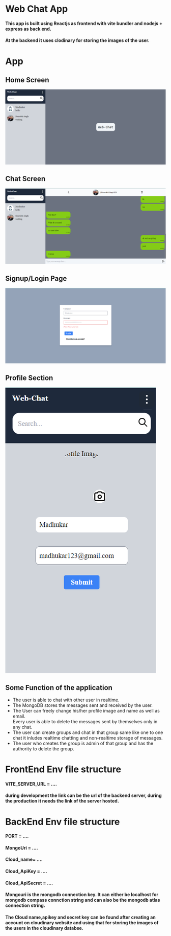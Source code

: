 # Web Chat App
#### This app is built using Reactjs as frontend with vite bundler and nodejs + express as back end.
#### At the backend it uses clodinary for storing the images of the user.
# App
## Home Screen
![Home Screen](image.png)
## Chat Screen
![Chat Screen](image-1.png)
## Signup/Login Page
![Login Screen](image-2.png)
## Profile Section
![Profile Section](image-3.png)

## Some Function of the application
<ul>
    <li>
        The user is able to chat with other user in realtime.
    </li>
    <li>
        The MongoDB stores the messages sent and received by the user.
    </li>
    <li>
        The User can freely change his/her profile image and name as well as email.
    </li>
        Every user is able to delete the messages sent by themselves only in any chat.
    <li>
        The user can create groups and chat in that group same like one to one chat it inludes realtime chatting and non-realtime storage of messages.
    </li>
    <li>
        The user who creates the group is admin of that group and has the authority to delete the group. 
    </li>
</ul>


# FrontEnd Env file structure
#### VITE_SERVER_URL = ....
#### during development the link can be the url of the backend server, during the production it needs the link of the server hosted.
# BackEnd Env file structure
#### PORT = ....
#### MongoUri = ....
#### Cloud_name= ....
#### Cloud_ApiKey = ....
#### Cloud_ApiSecret = ....
#### Mongouri is the mongodb connection key. It can either be localhost for mongodb compass connction string and can also be the mongodb atlas connection string.
#### The Cloud name,apikey and secret key can be found after creating an account on cloudinary website and using that for storing the images of the users in the cloudinary databse.
